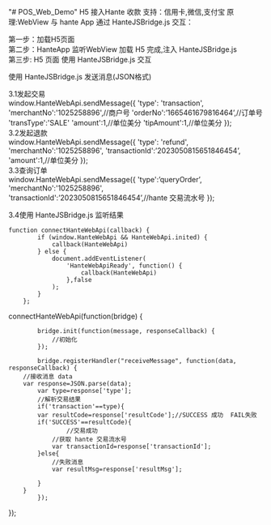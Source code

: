 "# POS_Web_Demo" H5 接入Hante 收款 支持：信用卡,微信,支付宝 原理:WebView 与 hante App  通过  HanteJSBridge.js 交互：

第一步：加载H5页面<br/>
第二步：HanteApp 监听WebView 加载 H5 完成,注入 HanteJSBridge.js  <br/>
第三步: H5 页面 使用 HanteJSBridge.js  交互 <br/>

使用 HanteJSBridge.js 发送消息(JSON格式) <br/>

3.1发起交易 <br/>
  window.HanteWebApi.sendMessage({
    'type': 'transaction',
    'merchantNo':'1025258896',//商户号
    'orderNo':’1665461679816464’,//订单号
    'transType':'SALE'
    'amount':1,//单位美分
    'tipAmount':1,//单位美分
    });
    <br/>
3.2发起退款 <br/>
window.HanteWebApi.sendMessage({
    'type': 'refund',
    'merchantNo':'1025258896',
    'transactionId':’2023050815651846454’,
     'amount':1,//单位美分
});
<br/>
 3.3查询订单<br/>
 window.HanteWebApi.sendMessage({
	'type':’queryOrder’,
	'merchantNo':'1025258896',
	'transactionId':’2023050815651846454’,//hante 交易流水号
});

    
 3.4使用 HanteJSBridge.js 监听结果 <br/>

    function connectHanteWebApi(callback) {
            if (window.HanteWebApi && HanteWebApi.inited) {
                callback(HanteWebApi)
            } else {
                document.addEventListener(
                    'HanteWebApiReady', function() {
                        callback(HanteWebApi)
                    },false
                );
            }
        };

 connectHanteWebApi(function(bridge) {
 
            bridge.init(function(message, responseCallback) {
                //初始化
            });

            bridge.registerHandler("receiveMessage", function(data, responseCallback) {
		//接收消息 data
  		var response=JSON.parse(data);
    		var type=response['type'];
      		//解析交易结果
      		if('transaction'==type){
			var resultCode=response['resultCode'];//SUCCESS 成功  FAIL失败
 			if('SUCCESS'==resultCode){
    				//交易成功
				//获取 hante 交易流水号
				var transactionId=response['transactionId'];
			}else{
   				//失败消息
   				var resultMsg=response['resultMsg'];
       
			}
		}
            });
   });
